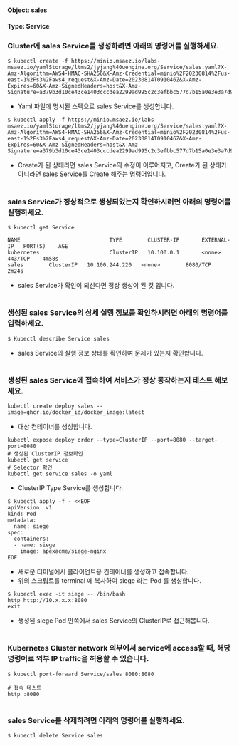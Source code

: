 
#### Object: sales
#### Type: Service

### Cluster에 sales Service를 생성하려면 아래의 명령어를 실행하세요.

```
$ kubectl create -f https://minio.msaez.io/labs-msaez.io/yamlStorage/ltms2/jyjang%40uengine.org/Service/sales.yaml?X-Amz-Algorithm=AWS4-HMAC-SHA256&X-Amz-Credential=minio%2F20230814%2Fus-east-1%2Fs3%2Faws4_request&X-Amz-Date=20230814T091046Z&X-Amz-Expires=60&X-Amz-SignedHeaders=host&X-Amz-Signature=a379b3d10ce43ce1403cccdea2299ad995c2c3efbbc577d7b15a0e3e3a7d92d8
```
- Yaml 파일에 명시된 스펙으로 sales Service를 생성합니다.  

```
$ kubectl apply -f https://minio.msaez.io/labs-msaez.io/yamlStorage/ltms2/jyjang%40uengine.org/Service/sales.yaml?X-Amz-Algorithm=AWS4-HMAC-SHA256&X-Amz-Credential=minio%2F20230814%2Fus-east-1%2Fs3%2Faws4_request&X-Amz-Date=20230814T091046Z&X-Amz-Expires=60&X-Amz-SignedHeaders=host&X-Amz-Signature=a379b3d10ce43ce1403cccdea2299ad995c2c3efbbc577d7b15a0e3e3a7d92d8
```
- Create가 된 상태라면 sales Service의 수정이 이루어지고, Create가 된 상태가 아니라면 sales Service를 Create 해주는 명령어입니다.
#

### sales Service가 정상적으로 생성되었는지 확인하시려면 아래의 명령어를 실행하세요.

```
$ kubectl get Service

NAME                            TYPE        CLUSTER-IP       EXTERNAL-IP   PORT(S)    AGE
kubernetes                      ClusterIP   10.100.0.1       <none>        443/TCP    4m58s
sales        ClusterIP   10.100.244.220   <none>        8080/TCP   2m24s

```
- sales Service가 확인이 되신다면 정상 생성이 된 것 입니다.
#

### 생성된 sales Service의 상세 실행 정보를 확인하시려면 아래의 명령어를 입력하세요.

```
$ Kubectl describe Service sales
```
- sales Service의 실행 정보 상태를 확인하여 문제가 있는지 확인합니다.
#

### 생성된 sales Service에 접속하여 서비스가 정상 동작하는지 테스트 해보세요.

```
kubectl create deploy sales --image=ghcr.io/docker_id/docker_image:latest
```
- 대상 컨테이너를 생성합니다.  

```
kubectl expose deploy order --type=ClusterIP --port=8080 --target-port=8080
# 생성된 ClusterIP 정보확인
kubectl get service 
# Selector 확인
kubectl get service sales -o yaml
```
- ClusterIP Type Service를 생성합니다.

```
$ kubectl apply -f - <<EOF
apiVersion: v1
kind: Pod
metadata:
  name: siege
spec:
  containers:
  - name: siege
    image: apexacme/siege-nginx
EOF
```
- 새로운 터미널에서 클라이언트용 컨테이너를 생성하고 접속합니다.
- 위의 스크립트를 terminal 에 복사하여 siege 라는 Pod 를 생성합니다.  

```
$ kubectl exec -it siege -- /bin/bash
http http://10.x.x.x:8080
exit
```
- 생성된 siege Pod 안쪽에서 sales Service의 ClusterIP로 접근해봅니다.
#

### Kubernetes Cluster network 외부에서 service에 access할 때, 해당 명령어로 외부 IP traffic을 허용할 수 있습니다.

```
$ kubectl port-forward Service/sales 8080:8080

# 접속 테스트
http :8080
```
#

### sales Service를 삭제하려면 아래의 명령어를 실행하세요.

```
$ kubectl delete Service sales
```
#

